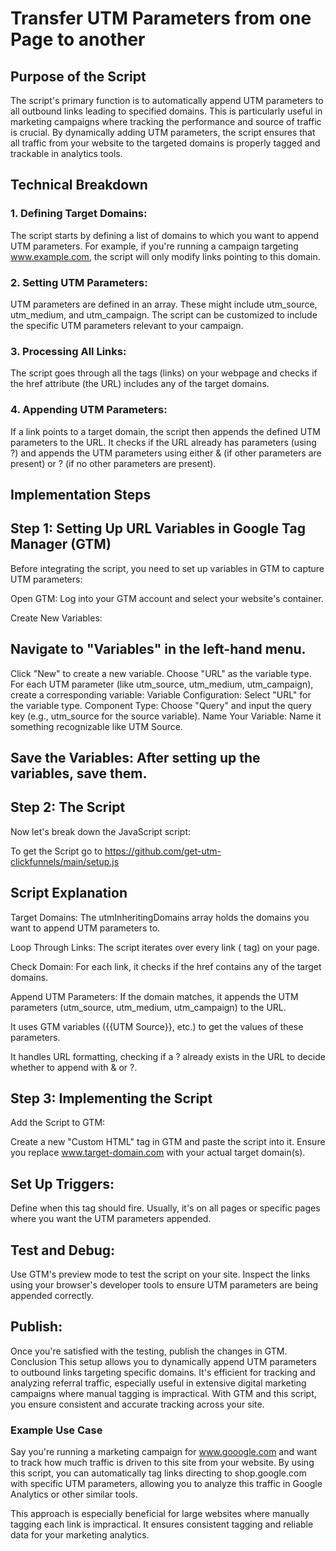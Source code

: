 # Transfer UTM Parameters from one Page to another

## Purpose of the Script
The script's primary function is to automatically append UTM parameters to all outbound links leading to specified domains. This is particularly useful in marketing campaigns where tracking the performance and source of traffic is crucial. By dynamically adding UTM parameters, the script ensures that all traffic from your website to the targeted domains is properly tagged and trackable in analytics tools.

## Technical Breakdown

### 1. Defining Target Domains:

The script starts by defining a list of domains to which you want to append UTM parameters. For example, if you're running a campaign targeting www.example.com, the script will only modify links         pointing to this domain.

### 2. Setting UTM Parameters:

UTM parameters are defined in an array. These might include utm_source, utm_medium, and utm_campaign. The script can be customized to include the specific UTM parameters relevant to your campaign.

### 3. Processing All Links:

The script goes through all the <a> tags (links) on your webpage and checks if the href attribute (the URL) includes any of the target domains.

### 4. Appending UTM Parameters:

If a link points to a target domain, the script then appends the defined UTM parameters to the URL. It checks if the URL already has parameters (using ?) and appends the UTM parameters using either & (if other parameters are present) or ? (if no other parameters are present).

## Implementation Steps

## Step 1: Setting Up URL Variables in Google Tag Manager (GTM)
Before integrating the script, you need to set up variables in GTM to capture UTM parameters:

Open GTM: Log into your GTM account and select your website's container.

Create New Variables:

## Navigate to "Variables" in the left-hand menu.
Click "New" to create a new variable.
Choose "URL" as the variable type.
For each UTM parameter (like utm_source, utm_medium, utm_campaign), create a corresponding variable:
Variable Configuration: Select "URL" for the variable type.
Component Type: Choose "Query" and input the query key (e.g., utm_source for the source variable).
Name Your Variable: Name it something recognizable like UTM Source.
## Save the Variables: After setting up the variables, save them.

## Step 2: The Script
Now let's break down the JavaScript script:

To get the Script go to https://github.com/get-utm-clickfunnels/main/setup.js 

## Script Explanation
Target Domains: The utmInheritingDomains array holds the domains you want to append UTM parameters to.

Loop Through Links: The script iterates over every link (<a> tag) on your page.

Check Domain: For each link, it checks if the href contains any of the target domains.

Append UTM Parameters: If the domain matches, it appends the UTM parameters (utm_source, utm_medium, utm_campaign) to the URL.

It uses GTM variables ({{UTM Source}}, etc.) to get the values of these parameters.

It handles URL formatting, checking if a ? already exists in the URL to decide whether to append with & or ?.

## Step 3: Implementing the Script
Add the Script to GTM:

Create a new "Custom HTML" tag in GTM and paste the script into it.
Ensure you replace www.target-domain.com with your actual target domain(s).

## Set Up Triggers:

Define when this tag should fire. Usually, it's on all pages or specific pages where you want the UTM parameters appended.
## Test and Debug:

Use GTM's preview mode to test the script on your site.
Inspect the links using your browser's developer tools to ensure UTM parameters are being appended correctly.
 ## Publish:

Once you're satisfied with the testing, publish the changes in GTM.
Conclusion
This setup allows you to dynamically append UTM parameters to outbound links targeting specific domains. It's efficient for tracking and analyzing referral traffic, especially useful in extensive       digital marketing campaigns where manual tagging is impractical. With GTM and this script, you ensure consistent and accurate tracking across your site.







    
### Example Use Case
Say you're running a marketing campaign for www.gooogle.com and want to track how much traffic is driven to this site from your website. By using this script, you can automatically tag links directing to shop.google.com with specific UTM parameters, allowing you to analyze this traffic in Google Analytics or other similar tools.

This approach is especially beneficial for large websites where manually tagging each link is impractical. It ensures consistent tagging and reliable data for your marketing analytics.
